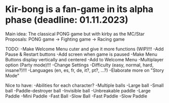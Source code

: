 # Kir-bong is a fan-game in its alpha phase (deadline: 01.11.2023)
Main idea: The classical PONG game but with kirby as the MC/Star
Proposals: PONG game -> Fighting game -> Racing game

TODO:
-Make Welcome Menu cuter and give it more functions (WIP)!!!
-Add Pause & Restart buttons
-Add screen when game is paused
-Make Menu Buttons display vertically and centered
-Add to Welcome Menu
  -Multiplayer option (Party mode)!!!
  -Change Settings 
    -Difficulty (easy, normal, hard, insane?)!!!
    -Languages (en, es, fr, de, it?, pt?, ...?)
-Elaborate more on "Story Mode"

Nice to have:
-Abilities for each character?
  -Multiple balls
  -Large ball
  -Small ball
  -Paddle-destroyer ball
  -Invisible ball
  -Unbreakable paddle
  -Large Paddle
  -Mini Paddle
  -Fast Ball
  -Slow Ball
  -Fast Paddle
  -Slow Paddle

